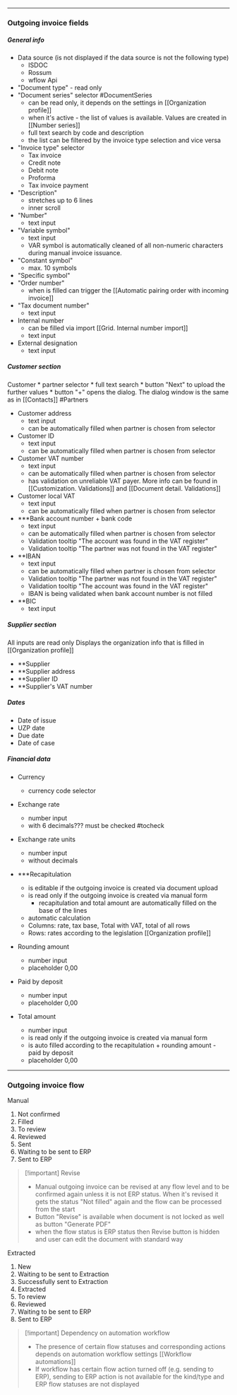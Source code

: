 

---

### Outgoing invoice fields

##### General info

* Data source (is not displayed if the data source is not the following type)
	* ISDOC
	* Rossum
	* wflow Api
* "Document type" - read only
* "Document series" selector #DocumentSeries 
	* can be read only, it depends on the settings in  [[Organization profile]]
	* when it's active - the list of values is available. Values are created in [[Number series]]
	* full text search by code and description
	* the list can be filtered by the invoice type selection and vice versa
* "Invoice type" selector
	* Tax invoice
	* Credit note
	* Debit note
	* Proforma
	* Tax invoice payment
* "Description" 
	* stretches up to 6 lines
	* inner scroll
* "Number"
	* text input
* "Variable symbol"
	* text input
	* VAR symbol is automatically cleaned of all non-numeric characters during manual invoice issuance. 
* "Constant symbol"
	* max. 10 symbols
* "Specific symbol"
* "Order number"
	* when is filled can trigger the [[Automatic pairing order with incoming invoice]]
* "Tax document number"
	* text input
* Internal number 
	* can be filled via import [[Grid. Internal number import]]
	* text input 
* External designation
	* text input


##### Customer section

Customer
	* partner selector
	* full text search
	* button "Next" to upload the further values
	* button "+" opens the dialog. The dialog window is the same as in [[Contacts]] #Partners
* Customer address
	* text input
	* can be automatically filled when partner is chosen from selector
* Customer ID
	* text input
	* can be automatically filled when partner is chosen from selector
* Customer VAT number
	* text input
	* can be automatically filled when partner is chosen from selector
	* has validation on unreliable VAT payer. More info can be found in [[Customization. Validations]]  and [[Document detail. Validations]]
* Customer local VAT
	* text input
	* can be automatically filled when partner is chosen from selector
 * ***Bank account number + bank code
	* text input
	* can be automatically filled when partner is chosen from selector
	* Validation tooltip "The account was found in the VAT register"
	* Validation tooltip "The partner was not found in the VAT register" 
* **IBAN
	* text input
	* can be automatically filled when partner is chosen from selector
	* Validation tooltip "The partner was not found in the VAT register"
	* Validation tooltip "The account was found in the VAT register"
	* IBAN is being validated when bank account number is not filled
* **BIC
	* text input

##### Supplier section

All inputs are read only
Displays the organization info that is filled in [[Organization profile]]

* **Supplier
* **Supplier address
* **Supplier ID
* **Supplier's VAT number


##### Dates

* Date of issue
* UZP date
* Due date
* Date of case

##### Financial data

* Currency 
	* currency code selector
* Exchange rate
	* number input
	* with 6 decimals??? must be checked #tocheck
* Exchange rate units
	* number input
	* without decimals

* ***Recapitulation
	* is editable if the outgoing invoice is created via document upload
	* is read only if the outgoing invoice is created via manual form
		* recapitulation and total amount are automatically filled on the base of the lines
	* automatic calculation
	* Columns: rate, tax base, Total with VAT, total of all rows
	* Rows: rates according to the legislation [[Organization profile]]

* Rounding amount
	* number input
	* placeholder 0,00
* Paid by deposit
	* number input
	* placeholder 0,00
* Total amount
	* number input
	* is read only if the outgoing invoice is created via manual form
	* is auto filled according to the recapitulation + rounding amount - paid by deposit
	* placeholder 0,00

---

### Outgoing invoice flow

Manual

1. Not confirmed
2. Filled
3. To review
4. Reviewed
5. Sent
6. Waiting to be sent to ERP
7. Sent to ERP


> [!important] Revise
> * Manual outgoing invoice can be revised at any flow level and to be confirmed again unless it is not ERP status. When it's revised it gets the status "Not filled" again and the flow can be processed from the start
> * Button "Revise" is available when document is not locked as well as button "Generate PDF"
> * when the flow status is ERP status then Revise button is hidden and user can edit the document with standard way




Extracted

1. New
2. Waiting to be sent to Extraction
3. Successfully sent to Extraction
4. Extracted
5. To review
6. Reviewed
7. Waiting to be sent to ERP
8. Sent to ERP

> [!important] Dependency on automation workflow
> * The presence of certain flow statuses and corresponding actions depends on automation workflow settings [[Workflow automations]]
> * If workflow has certain flow action turned off (e.g. sending to ERP), sending to ERP action is not available for the kind/type and ERP flow statuses are not displayed